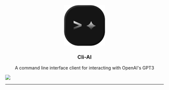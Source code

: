 <div align="center">
   <img src=".github/assets/images/logo.png" height="130px" alt="grind.xyz">

   <h3>Cli-AI</h3>
   <p align="center">
   A command line interface client for interacting with OpenAI's GPT3
   </p>
   <div style="display: flex; width: 100%; justify-content: space-between;">
      <img src="https://github.com/humamaboalraja/cli-ai/actions/workflows/build.yaml/badge.svg" />
   </div>
</div>

---
 
<br>
